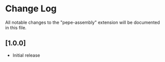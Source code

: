 # Change Log

All notable changes to the "pepe-assembly" extension will be documented in this file.


## [1.0.0]

- Initial release
